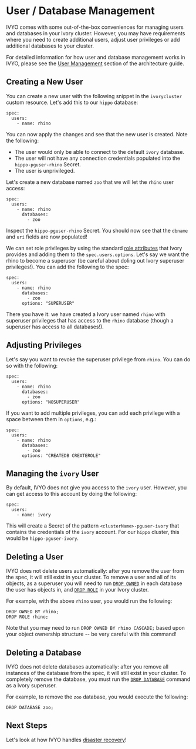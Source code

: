 # User / Database Management
IVYO comes with some out-of-the-box conveniences for managing users and databases in your Ivory cluster. However, you may have requirements where you need to create additional users, adjust user privileges or add additional databases to your cluster.

For detailed information for how user and database management works in IVYO, please see the [User Management](https://github.com/IvorySQL/ivory-operator/blob/master/docs/content/architecture/user-management.md) section of the architecture guide.

## Creating a New User

You can create a new user with the following snippet in the `ivorycluster` custom resource. Let's add this to our `hippo` database:

```
spec:
  users:
    - name: rhino
```

You can now apply the changes and see that the new user is created. Note the following:

- The user would only be able to connect to the default `ivory` database.
- The user will not have any connection credentials populated into the `hippo-pguser-rhino` Secret.
- The user is unprivileged.

Let's create a new database named `zoo` that we will let the `rhino` user access:

```
spec:
  users:
    - name: rhino
      databases:
        - zoo
```

Inspect the `hippo-pguser-rhino` Secret. You should now see that the `dbname` and `uri` fields are now populated!

We can set role privileges by using the standard [role attributes](https://www.postgresql.org/docs/current/role-attributes.html) that Ivory provides and adding them to the `spec.users.options`. Let's say we want the rhino to become a superuser (be careful about doling out Ivory superuser privileges!). You can add the following to the spec:

```
spec:
  users:
    - name: rhino
      databases:
        - zoo
      options: "SUPERUSER"
```

There you have it: we have created a Ivory user named `rhino` with superuser privileges that has access to the `rhino` database (though a superuser has access to all databases!).

## Adjusting Privileges

Let's say you want to revoke the superuser privilege from `rhino`. You can do so with the following:

```
spec:
  users:
    - name: rhino
      databases:
        - zoo
      options: "NOSUPERUSER"
```

If you want to add multiple privileges, you can add each privilege with a space between them in `options`, e.g.:

```
spec:
  users:
    - name: rhino
      databases:
        - zoo
      options: "CREATEDB CREATEROLE"
```

## Managing the `ivory` User

By default, IVYO does not give you access to the `ivory` user. However, you can get access to this account by doing the following:

```
spec:
  users:
    - name: ivory
```

This will create a Secret of the pattern `<clusterName>-pguser-ivory` that contains the credentials of the `ivory` account. For our `hippo` cluster, this would be `hippo-pguser-ivory`.

## Deleting a User

IVYO does not delete users automatically: after you remove the user from the spec, it will still exist in your cluster. To remove a user and all of its objects, as a superuser you will need to run [`DROP OWNED`](https://www.postgresql.org/docs/current/sql-drop-owned.html) in each database the user has objects in, and [`DROP ROLE`](https://www.postgresql.org/docs/current/sql-droprole.html)
in your Ivory cluster.

For example, with the above `rhino` user, you would run the following:

```
DROP OWNED BY rhino;
DROP ROLE rhino;
```

Note that you may need to run `DROP OWNED BY rhino CASCADE;` based upon your object ownership structure -- be very careful with this command!

## Deleting a Database

IVYO does not delete databases automatically: after you remove all instances of the database from the spec, it will still exist in your cluster. To completely remove the database, you must run the [`DROP DATABASE`](https://www.postgresql.org/docs/current/sql-dropdatabase.html)
command as a Ivory superuser.

For example, to remove the `zoo` database, you would execute the following:

```
DROP DATABASE zoo;
```

## Next Steps

Let's look at how IVYO handles [disaster recovery](https://github.com/IvorySQL/ivory-operator/blob/master/docs/content/tutorial/disaster-recovery.md)!